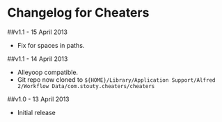 # Changelog for Cheaters  #

##v1.1 - 15 April 2013
* Fix for spaces in paths. 

##v1.1 - 14 April 2013
* Alleyoop compatible. 
* Git repo now cloned to `${HOME}/Library/Application Support/Alfred 2/Workflow Data/com.stouty.cheaters/cheaters`

##v1.0 - 13 April 2013
* Initial release
